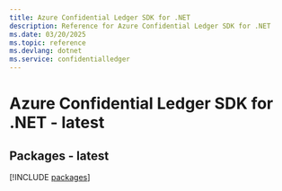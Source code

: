 ```yaml
---
title: Azure Confidential Ledger SDK for .NET
description: Reference for Azure Confidential Ledger SDK for .NET
ms.date: 03/20/2025
ms.topic: reference
ms.devlang: dotnet
ms.service: confidentialledger
---
```

# Azure Confidential Ledger SDK for .NET - latest
## Packages - latest
[!INCLUDE [packages](confidential-ledger-index.md)]